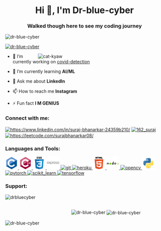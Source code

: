 <h1 align="center">Hi 👋, I'm Dr-blue-cyber</h1>
<h3 align="center">Walked though here to see my coding journey</h3>

<p align="left"> <img src="https://komarev.com/ghpvc/?username=dr-blue-cyber&label=Profile%20views&color=0e75b6&style=flat" alt="dr-blue-cyber" /> </p>

<p align="left"> <a href="https://github.com/ryo-ma/github-profile-trophy"><img src="https://github-profile-trophy.vercel.app/?username=dr-blue-cyber" alt="dr-blue-cyber" /></a> </p>

<img align="right" alt="cat-kyaw" width="400" src="https://cdn.dribbble.com/users/2844289/screenshots/9975802/media/4474fa216f3c7c7b572e0e851e406dfc.gif" >

- 🔭 I’m currently working on [covid-detection](https://github.com/Dr-blue-cyber/covid-detection)

- 🌱 I’m currently learning **AI/ML**

- 💬 Ask me about **LinkedIn**

- 📫 How to reach me **Instagram**

- ⚡ Fun fact **I M GENIUS**

<h3 align="left">Connect with me:</h3>
<p align="left">
<a href="https://linkedin.com/in/suraj-bhanarkar-24359b210/" target="blank"><img align="center" src="https://raw.githubusercontent.com/rahuldkjain/github-profile-readme-generator/master/src/images/icons/Social/linked-in-alt.svg" alt="https://www.linkedin.com/in/suraj-bhanarkar-24359b210/" height="30" width="40" /></a>
<a href="https://www.codechef.com/users/suraj_162" target="blank"><img align="center" src="https://cdn.jsdelivr.net/npm/simple-icons@3.1.0/icons/codechef.svg" alt="162_suraj" height="30" width="40" /></a>
<a href="https://www.leetcode.com/https://leetcode.com/surajbhanarkar08/" target="blank"><img align="center" src="https://raw.githubusercontent.com/rahuldkjain/github-profile-readme-generator/master/src/images/icons/Social/leet-code.svg" alt="https://leetcode.com/surajbhanarkar08/" height="30" width="40" /></a>
</p>

<h3 align="left">Languages and Tools:</h3>
<p align="left"> <a href="https://www.cprogramming.com/" target="_blank"> <img src="https://raw.githubusercontent.com/devicons/devicon/master/icons/c/c-original.svg" alt="c" width="40" height="40"/> </a> <a href="https://www.w3schools.com/cpp/" target="_blank"> <img src="https://raw.githubusercontent.com/devicons/devicon/master/icons/cplusplus/cplusplus-original.svg" alt="cplusplus" width="40" height="40"/> </a> <a href="https://www.w3schools.com/css/" target="_blank"> <img src="https://raw.githubusercontent.com/devicons/devicon/master/icons/css3/css3-original-wordmark.svg" alt="css3" width="40" height="40"/> </a> <a href="https://expressjs.com" target="_blank"> <img src="https://raw.githubusercontent.com/devicons/devicon/master/icons/express/express-original-wordmark.svg" alt="express" width="40" height="40"/> </a> <a href="https://git-scm.com/" target="_blank"> <img src="https://www.vectorlogo.zone/logos/git-scm/git-scm-icon.svg" alt="git" width="40" height="40"/> </a> <a href="https://heroku.com" target="_blank"> <img src="https://www.vectorlogo.zone/logos/heroku/heroku-icon.svg" alt="heroku" width="40" height="40"/> </a> <a href="https://www.w3.org/html/" target="_blank"> <img src="https://raw.githubusercontent.com/devicons/devicon/master/icons/html5/html5-original-wordmark.svg" alt="html5" width="40" height="40"/> </a> <a href="https://nodejs.org" target="_blank"> <img src="https://raw.githubusercontent.com/devicons/devicon/master/icons/nodejs/nodejs-original-wordmark.svg" alt="nodejs" width="40" height="40"/> </a> <a href="https://opencv.org/" target="_blank"> <img src="https://www.vectorlogo.zone/logos/opencv/opencv-icon.svg" alt="opencv" width="40" height="40"/> </a> <a href="https://www.python.org" target="_blank"> <img src="https://raw.githubusercontent.com/devicons/devicon/master/icons/python/python-original.svg" alt="python" width="40" height="40"/> </a> <a href="https://pytorch.org/" target="_blank"> <img src="https://www.vectorlogo.zone/logos/pytorch/pytorch-icon.svg" alt="pytorch" width="40" height="40"/> </a> <a href="https://scikit-learn.org/" target="_blank"> <img src="https://upload.wikimedia.org/wikipedia/commons/0/05/Scikit_learn_logo_small.svg" alt="scikit_learn" width="40" height="40"/> </a> <a href="https://www.tensorflow.org" target="_blank"> <img src="https://www.vectorlogo.zone/logos/tensorflow/tensorflow-icon.svg" alt="tensorflow" width="40" height="40"/> </a> </p>

<h3 align="left">Support:</h3>
<p><a href="https://www.buymeacoffee.com/drbluecyber"> <img align="left" src="https://cdn.buymeacoffee.com/buttons/v2/default-yellow.png" height="50" width="210" alt="drbluecyber" /></a></p><br><br>

<p><img align="left" src="https://github-readme-stats.vercel.app/api/top-langs?username=dr-blue-cyber&show_icons=true&locale=en&layout=compact" alt="dr-blue-cyber" /></p>

<p>&nbsp;<img align="center" src="https://github-readme-stats.vercel.app/api?username=dr-blue-cyber&show_icons=true&locale=en" alt="dr-blue-cyber" /></p>

<p><img align="center" src="https://github-readme-streak-stats.herokuapp.com/?user=dr-blue-cyber&" alt="dr-blue-cyber" /></p>

